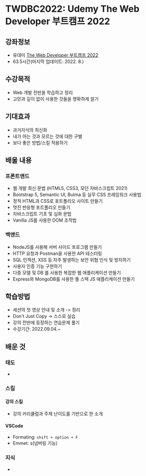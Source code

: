 # TWDBC2022: Udemy The Web Developer 부트캠프 2022
## 강좌정보
- 유데미 [The Web Developer 부트캠프 2022](https://www.udemy.com/course/the-web-developer-bootcamp-2021-korea)
- 63.5시간(마지막 업데이트: 2022. 8.)

## 수강목적
- Web 개발 전반을 학습하고 정리
- 고민과 깊이 없이 사용한 것들을 명확하게 알기

## 기대효과
- 과거지식의 최신화
- 내가 아는 것과 모르는 것에 대한 구별
- 보다 좋은 방법/스킬 적용하기

## 배울 내용
### 프론트앤드
- 웹 개발 최신 문법 (HTML5, CSS3, 모던 자바스크립트 2021)
- Bootstrap 5, Semantic UI, Bulma 등 실무 CSS 프레임워크 사용법
- 정적 HTML과 CSS로 포트폴리오 사이트 만들기
- 멋진 반응형 포트폴리오 만들기
- 자바스크립트 기초 및 심화 문법
- Vanilla JS를 사용한 DOM 조작법
### 백앤드
- NodeJS를 사용해 서버 사이드 프로그램 만들기
- HTTP 요청과 Postman을 사용한 API 테스터링
- SQL 인젝션, XSS 등 자주 발생하는 보안 위협 인식 및 방지하기
- 사용자 인증 기능 구현하기
- 다중 모델 및 DB 를 사용한 복잡한 웹 애플리케이션 만들기
- Express와 MongoDB를 사용한 풀 스택 JS 애플리케이션 만들기

## 학습방법
- 세션의 첫 영상 안내 및 소개 -> 정리
- Don't Just Copy -> 스스로 실습
- 강의 전반에 등장하는 연습문제 풀기
- 수강기간: 2022.09.04.~

## 배운 것
### 태도
- 
### 스킬
#### 강의 스킬
- 강의 커리큘럼과 주제 난이도를 기반으로 한 소개
#### VSCode
- Formating: `shift + option + F`
- Emmet: `$`(넘버링 기능)
### 지식
- 
